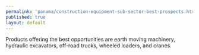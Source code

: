 ```yaml
---
permalink: 'panama/construction-equipment-sub-sector-best-prospects.html'
published: true
layout: default
---
```

Products offering the best opportunities are earth moving machinery, hydraulic excavators, off-road trucks, wheeled loaders, and cranes.
